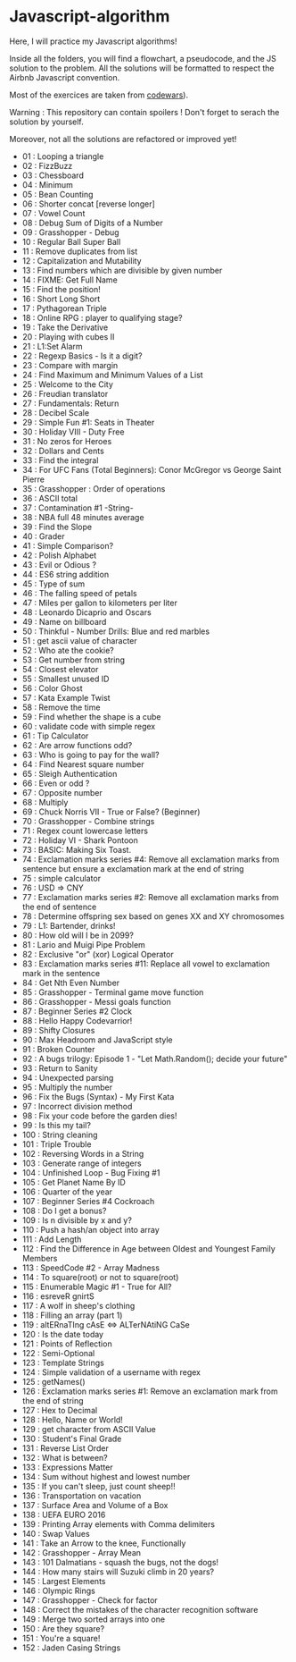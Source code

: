 # Javascript-algorithm

Here, I will practice my Javascript algorithms! 

Inside all the folders, you will find a flowchart, a pseudocode, and the JS solution to the problem. All the solutions will be formatted to respect the Airbnb Javascript convention. 

Most of the exercices are taken from [codewars](https://www.codewars.com)). 

Warning : This repository can contain spoilers ! Don't forget to serach the solution by yourself.

Moreover, not all the solutions are refactored or improved yet!

- 01 : Looping a triangle
- 02 : FizzBuzz
- 03 : Chessboard
- 04 : Minimum
- 05 : Bean Counting 
- 06 : Shorter concat [reverse longer]
- 07 : Vowel Count
- 08 : Debug Sum of Digits of a Number
- 09 : Grasshopper - Debug
- 10 : Regular Ball Super Ball
- 11 : Remove duplicates from list
- 12 : Capitalization and Mutability
- 13 : Find numbers which are divisible by given number 
- 14 : FIXME: Get Full Name
- 15 : Find the position!
- 16 : Short Long Short
- 17 : Pythagorean Triple
- 18 : Online RPG : player to qualifying stage?
- 19 : Take the Derivative
- 20 : Playing with cubes II
- 21 : L1:Set Alarm
- 22 : Regexp Basics - Is it a digit?
- 23 : Compare with margin
- 24 : Find Maximum and Minimum Values of a List
- 25 : Welcome to the City
- 26 : Freudian translator
- 27 : Fundamentals: Return
- 28 : Decibel Scale
- 29 : Simple Fun #1: Seats in Theater
- 30 : Holiday VIII - Duty Free
- 31 : No zeros for Heroes
- 32 : Dollars and Cents
- 33 : Find the integral
- 34 : For UFC Fans (Total Beginners): Conor McGregor vs George Saint Pierre
- 35 : Grasshopper : Order of operations
- 36 : ASCII total
- 37 : Contamination #1 -String-
- 38 : NBA full 48 minutes average
- 39 : Find the Slope
- 40 : Grader
- 41 : Simple Comparison?
- 42 : Polish Alphabet
- 43 : Evil or Odious ? 
- 44 : ES6 string addition
- 45 : Type of sum
- 46 : The falling speed of petals
- 47 : Miles per gallon to kilometers per liter
- 48 : Leonardo Dicaprio and Oscars
- 49 : Name on billboard
- 50 : Thinkful - Number Drills: Blue and red marbles
- 51 : get ascii value of character
- 52 : Who ate the cookie?
- 53 : Get number from string
- 54 : Closest elevator
- 55 : Smallest unused ID
- 56 : Color Ghost
- 57 : Kata Example Twist
- 58 : Remove the time
- 59 : Find whether the shape is a cube
- 60 : validate code with simple regex
- 61 : Tip Calculator
- 62 : Are arrow functions odd? 
- 63 : Who is going to pay for the wall?
- 64 : Find Nearest square number
- 65 : Sleigh Authentication
- 66 : Even or odd ? 
- 67 : Opposite number
- 68 : Multiply
- 69 : Chuck Norris VII - True or False? (Beginner)
- 70 : Grasshopper - Combine strings
- 71 : Regex count lowercase letters
- 72 : Holiday VI - Shark Pontoon
- 73 : BASIC: Making Six Toast.
- 74 : Exclamation marks series #4: Remove all exclamation marks from sentence but ensure a exclamation mark at the end of string
- 75 : simple calculator
- 76 : USD => CNY
- 77 : Exclamation marks series #2: Remove all exclamation marks from the end of sentence
- 78 : Determine offspring sex based on genes XX and XY chromosomes
- 79 : L1: Bartender, drinks!
- 80 : How old will I be in 2099?
- 81 : Lario and Muigi Pipe Problem
- 82 : Exclusive "or" (xor) Logical Operator
- 83 : Exclamation marks series #11: Replace all vowel to exclamation mark in the sentence
- 84 : Get Nth Even Number
- 85 : Grasshopper - Terminal game move function
- 86 : Grasshopper - Messi goals function
- 87 : Beginner Series #2 Clock
- 88 : Hello Happy Codevarrior!
- 89 : Shifty Closures
- 90 : Max Headroom and JavaScript style
- 91 : Broken Counter
- 92 : A bugs trilogy: Episode 1 - "Let Math.Random(); decide your future"
- 93 : Return to Sanity
- 94 : Unexpected parsing
- 95 : Multiply the number
- 96 : Fix the Bugs (Syntax) - My First Kata
- 97 : Incorrect division method
- 98 : Fix your code before the garden dies!
- 99 : Is this my tail?
- 100 : String cleaning
- 101 : Triple Trouble
- 102 : Reversing Words in a String
- 103 : Generate range of integers
- 104 : Unfinished Loop - Bug Fixing #1
- 105 : Get Planet Name By ID
- 106 : Quarter of the year
- 107 : Beginner Series #4 Cockroach
- 108 : Do I get a bonus?
- 109 : Is n divisible by x and y?
- 110 : Push a hash/an object into array
- 111 : Add Length
- 112 : Find the Difference in Age between Oldest and Youngest Family Members
- 113 : SpeedCode #2 - Array Madness
- 114 : To square(root) or not to square(root)
- 115 : Enumerable Magic #1 - True for All?
- 116 : esreveR gnirtS
- 117 : A wolf in sheep's clothing
- 118 : Filling an array (part 1)
- 119 : altERnaTIng cAsE <=> ALTerNAtiNG CaSe
- 120 : Is the date today
- 121 : Points of Reflection
- 122 : Semi-Optional
- 123 : Template Strings
- 124 : Simple validation of a username with regex
- 125 : getNames()
- 126 : Exclamation marks series #1: Remove an exclamation mark from the end of string
- 127 : Hex to Decimal
- 128 : Hello, Name or World!
- 129 : get character from ASCII Value
- 130 : Student's Final Grade
- 131 : Reverse List Order
- 132 : What is between?
- 133 : Expressions Matter
- 134 : Sum without highest and lowest number
- 135 : If you can't sleep, just count sheep!!
- 136 : Transportation on vacation
- 137 : Surface Area and Volume of a Box
- 138 : UEFA EURO 2016
- 139 : Printing Array elements with Comma delimiters
- 140 : Swap Values
- 141 : Take an Arrow to the knee, Functionally
- 142 : Grasshopper - Array Mean
- 143 : 101 Dalmatians - squash the bugs, not the dogs!
- 144 : How many stairs will Suzuki climb in 20 years?
- 145 : Largest Elements
- 146 : Olympic Rings
- 147 : Grasshopper - Check for factor
- 148 : Correct the mistakes of the character recognition software
- 149 : Merge two sorted arrays into one
- 150 : Are they square? 
- 151 : You're a square!
- 152 : Jaden Casing Strings


